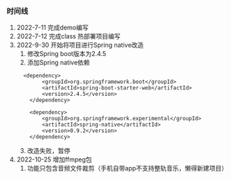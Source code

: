 ### 时间线
1. 2022-7-11 完成demo编写
2. 2022-7-12 完成class 热部署项目编写
3. 2022-9-30 开始将项目进行Spring native改造
   1. 修改Spring boot版本为2.4.5
   2. 添加Spring native依赖
    ```text
      <dependency>
            <groupId>org.springframework.boot</groupId>
            <artifactId>spring-boot-starter-web</artifactId>
            <version>2.4.5</version>
        </dependency>

        <dependency>
            <groupId>org.springframework.experimental</groupId>
            <artifactId>spring-native</artifactId>
            <version>0.9.2</version>
        </dependency>
   ```
   3. 改造失败，暂停
4. 2022-10-25 增加ffmpeg包
   1. 功能只包含音频文件裁剪（手机自带app不支持整轨音乐，懒得新建项目）